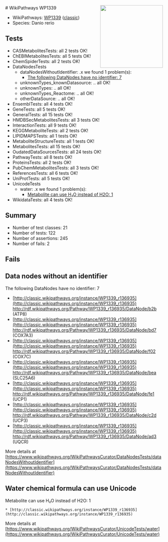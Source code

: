 <img style="float: right; width: 200px" src="https://upload.wikimedia.org/wikipedia/commons/thumb/8/83/Wplogo_with_text_500.png/640px-Wplogo_with_text_500.png" />
# WikiPathways WP1339

* WikiPathways: [WP1339](https://wikipathways.org/pathways/WP1339) ([classic](https://classic.wikipathways.org/instance/WP1339))
* Species: Danio rerio
## Tests
* CASMetabolitesTests: all 2 tests OK!
* ChEBIMetabolitesTests: all 5 tests OK!
* ChemSpiderTests: all 2 tests OK!
* DataNodesTests
    * dataNodesWithoutIdentifier: .x we found 1 problem(s):
        * [The following DataNodes have no identifier: 7](#d2d32fa6)
    * unknownTypes_knownDatasource: .. all OK!
    * unknownTypes: .. all OK!
    * unknownTypes_Reactome: .. all OK!
    * otherDataSource: .. all OK!
* EnsemblTests: all 4 tests OK!
* GeneTests: all 5 tests OK!
* GeneralTests: all 15 tests OK!
* HMDBSecMetabolitesTests: all 3 tests OK!
* InteractionTests: all 9 tests OK!
* KEGGMetaboliteTests: all 2 tests OK!
* LIPIDMAPSTests: all 1 tests OK!
* MetaboliteStructureTests: all 1 tests OK!
* MetabolitesTests: all 15 tests OK!
* OudatedDataSourcesTests: all 24 tests OK!
* PathwayTests: all 8 tests OK!
* ProteinsTests: all 2 tests OK!
* PubChemMetabolitesTests: all 3 tests OK!
* ReferencesTests: all 6 tests OK!
* UniProtTests: all 5 tests OK!
* UnicodeTests
    * water: .x we found 1 problem(s):
        * [Metabolite can use H₂O instead of H2O: 1](#a680b2d0)
* WikidataTests: all 4 tests OK!


## Summary

* Number of test classes: 21
* Number of tests: 122
* Number of assertions: 245
* Number of fails: 2

## Fails

<a name="d2d32fa6" />

## Data nodes without an identifier

The following DataNodes have no identifier: 7

* [http://classic.wikipathways.org/instance/WP1339_r136935](http://classic.wikipathways.org/instance/WP1339_r136935) http://rdf.wikipathways.org/Pathway/WP1339_r136935/DataNode/b2b (ATP8)
* [http://classic.wikipathways.org/instance/WP1339_r136935](http://classic.wikipathways.org/instance/WP1339_r136935) http://rdf.wikipathways.org/Pathway/WP1339_r136935/DataNode/bd7 (COX7A3)
* [http://classic.wikipathways.org/instance/WP1339_r136935](http://classic.wikipathways.org/instance/WP1339_r136935) http://rdf.wikipathways.org/Pathway/WP1339_r136935/DataNode/f02 (COX7C)
* [http://classic.wikipathways.org/instance/WP1339_r136935](http://classic.wikipathways.org/instance/WP1339_r136935) http://rdf.wikipathways.org/Pathway/WP1339_r136935/DataNode/bea (SLC25A6)
* [http://classic.wikipathways.org/instance/WP1339_r136935](http://classic.wikipathways.org/instance/WP1339_r136935) http://rdf.wikipathways.org/Pathway/WP1339_r136935/DataNode/fe1 (UCP1)
* [http://classic.wikipathways.org/instance/WP1339_r136935](http://classic.wikipathways.org/instance/WP1339_r136935) http://rdf.wikipathways.org/Pathway/WP1339_r136935/DataNode/c2d (UCP3)
* [http://classic.wikipathways.org/instance/WP1339_r136935](http://classic.wikipathways.org/instance/WP1339_r136935) http://rdf.wikipathways.org/Pathway/WP1339_r136935/DataNode/ad3 (UQCR)


More details at [https://www.wikipathways.org/WikiPathwaysCurator/DataNodesTests/dataNodesWithoutIdentifier](https://www.wikipathways.org/WikiPathwaysCurator/DataNodesTests/dataNodesWithoutIdentifier)

<a name="a680b2d0" />

## Water chemical formula can use Unicode

Metabolite can use H₂O instead of H2O: 1
```
* [http://classic.wikipathways.org/instance/WP1339_r136935](http://classic.wikipathways.org/instance/WP1339_r136935)
```

More details at [https://www.wikipathways.org/WikiPathwaysCurator/UnicodeTests/water](https://www.wikipathways.org/WikiPathwaysCurator/UnicodeTests/water)

